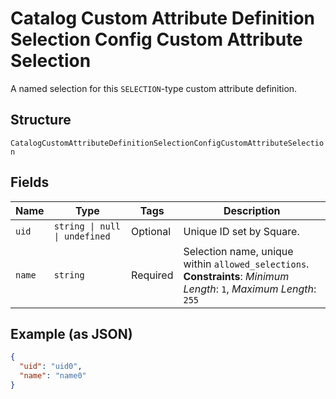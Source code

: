 
# Catalog Custom Attribute Definition Selection Config Custom Attribute Selection

A named selection for this `SELECTION`-type custom attribute definition.

## Structure

`CatalogCustomAttributeDefinitionSelectionConfigCustomAttributeSelection`

## Fields

| Name | Type | Tags | Description |
|  --- | --- | --- | --- |
| `uid` | `string \| null \| undefined` | Optional | Unique ID set by Square. |
| `name` | `string` | Required | Selection name, unique within `allowed_selections`.<br>**Constraints**: *Minimum Length*: `1`, *Maximum Length*: `255` |

## Example (as JSON)

```json
{
  "uid": "uid0",
  "name": "name0"
}
```

